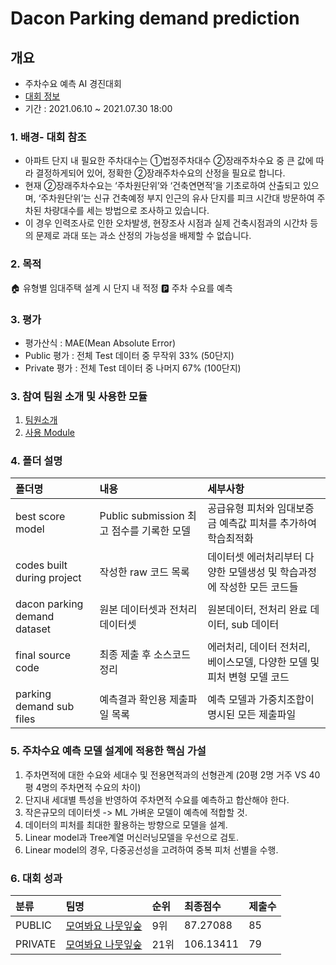 # Dacon Parking demand prediction

## 개요
- 주차수요 예측 AI 경진대회
- [대회 정보](https://dacon.io/competitions/official/235745/overview/description)
- 기간 : 2021.06.10 ~ 2021.07.30 18:00

### 1. 배경- 대회 참조
- 아파트 단지 내 필요한 주차대수는 ①법정주차대수 ②장래주차수요 중 큰 값에 따라 결정하게되어 있어, 정확한 ②장래주차수요의 산정을 필요로 합니다. 
- 현재 ②장래주차수요는 ‘주차원단위’와 ‘건축연면적’을 기초로하여 산출되고 있으며, ‘주차원단위’는 신규 건축예정 부지 인근의 유사 단지를 피크 시간대 방문하여 주차된 차량대수를 세는 방법으로 조사하고 있습니다. 
- 이 경우 인력조사로 인한 오차발생, 현장조사 시점과 실제 건축시점과의 시간차 등의 문제로 과대 또는 과소 산정의 가능성을 배제할 수 없습니다.

### 2. 목적
🏠 유형별 임대주택 설계 시 단지 내 적정 🅿️ 주차 수요를 예측

### 3. 평가
- 평가산식 : MAE(Mean Absolute Error)
- Public 평가 : 전체 Test 데이터 중 무작위 33% (50단지)
- Private 평가 : 전체 Test 데이터 중 나머지 67% (100단지)

### 3. 참여 팀원 소개 및 사용한 모듈
1. [팀원소개](https://www.notion.so/caac7b127e5547d39234c067ceca5d21?v=4c7d7e4d8d664c94aebde5f0d60c57c6)
2. [사용 Module](https://www.notion.so/54557a7597f644c6ba8a636ed915e35a?v=cc64f52b399849819e29b7ff719d9660)

### 4. 폴더 설명
|폴더명|내용|세부사항|
|:---|:---|:------|
|best score model|Public submission 최고 점수를 기록한 모델|공급유형 피처와 임대보증금 예측값 피처를 추가하여 학습최적화|
|codes built during project|작성한 raw 코드 목록|데이터셋 에러처리부터 다양한 모델생성 및 학습과정에 작성한 모든 코드들|
|dacon parking demand dataset|원본 데이터셋과 전처리 데이터셋|원본데이터, 전처리 완료 데이터, sub 데이터|
|final source code|최종 제출 후 소스코드 정리|에러처리, 데이터 전처리, 베이스모델, 다양한 모델 및 피처 변형 모델 코드|
|parking demand sub files|예측결과 확인용 제출파일 목록|예측 모델과 가중치조합이 명시된 모든 제출파일|

### 5. 주차수요 예측 모델 설계에 적용한 핵심 가설
1. 주차면적에 대한 수요와 세대수 및 전용면적과의 선형관계 (20평 2명 거주 VS 40평 4명의 주차면적 수요의 차이)
2. 단지내 세대별 특성을 반영하여 주차면적 수요를 예측하고 합산해야 한다.
3. 작은규모의 데이터셋 -> ML 가벼운 모델이 예측에 적합할 것.
4. 데이터의 피처를 최대한 활용하는 방향으로 모델을 설계.
5. Linear model과 Tree계열 머신러닝모델을 우선으로 검토.
6. Linear model의 경우, 다중공선성을 고려하여 중복 피처 선별을 수행.

### 6. 대회 성과
|분류|팀명|순위|최종점수|제출수|
|:---|:---|:---|:---|:---|
|PUBLIC|[모여봐요 나뭇잎숲](https://dacon.io/competitions/official/235745/leaderboard)|9위|87.27088|85|
|PRIVATE|[모여봐요 나뭇잎숲](https://dacon.io/competitions/official/235745/leaderboard)|21위|106.13411|79|

 
